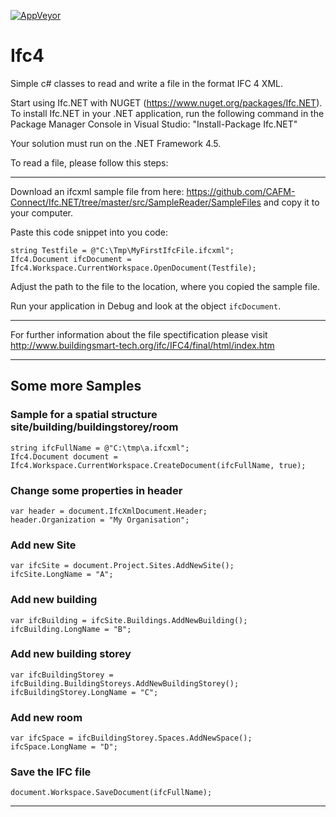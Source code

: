 
[![AppVeyor](https://ci.appveyor.com/api/projects/status/3qdshrr7383fos7w?svg=true)](https://ci.appveyor.com/project/klacol/ifc-net)

# Ifc4
Simple c# classes to read and write a file in the format IFC 4 XML.

Start using Ifc.NET with NUGET (https://www.nuget.org/packages/Ifc.NET).  
To install Ifc.NET in your .NET application, run the following command in the Package Manager Console in Visual Studio: "Install-Package Ifc.NET"

Your solution must run on the .NET Framework 4.5.

To read a file, please follow this steps:  


***

Download an ifcxml sample file from here: https://github.com/CAFM-Connect/Ifc.NET/tree/master/src/SampleReader/SampleFiles and copy it to your computer.  

Paste this code snippet into you code:  

`string Testfile = @"C:\Tmp\MyFirstIfcFile.ifcxml";`  
`Ifc4.Document ifcDocument = Ifc4.Workspace.CurrentWorkspace.OpenDocument(Testfile);`  

Adjust the path to the file to the location, where you copied the sample file.  
  
Run your application in Debug and look at the object `ifcDocument`.  

***

For further information about the file spectification please visit  http://www.buildingsmart-tech.org/ifc/IFC4/final/html/index.htm


***

## Some more Samples   

### Sample for a spatial structure site/building/buildingstorey/room   

`string ifcFullName = @"C:\tmp\a.ifcxml";`  
`Ifc4.Document document = Ifc4.Workspace.CurrentWorkspace.CreateDocument(ifcFullName, true);`  

### Change some properties in header   

`var header = document.IfcXmlDocument.Header;`  
`header.Organization = "My Organisation";`  
 
### Add new Site   

`var ifcSite = document.Project.Sites.AddNewSite();`  
`ifcSite.LongName = "A";`

### Add new building   

`var ifcBuilding = ifcSite.Buildings.AddNewBuilding();`  
`ifcBuilding.LongName = "B";`
 
### Add new building storey

`var ifcBuildingStorey = ifcBuilding.BuildingStoreys.AddNewBuildingStorey();`   
`ifcBuildingStorey.LongName = "C";`   
 
### Add new room

`var ifcSpace = ifcBuildingStorey.Spaces.AddNewSpace();`  
`ifcSpace.LongName = "D";`  

 
### Save the IFC file   

`document.Workspace.SaveDocument(ifcFullName);`

***
